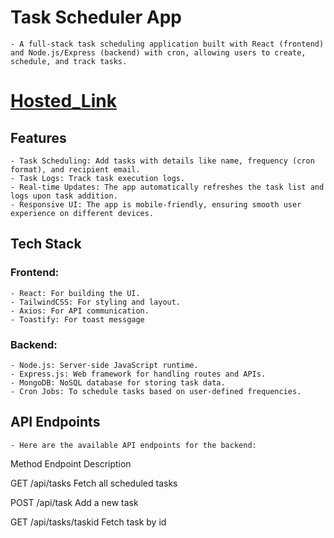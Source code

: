 # Task Scheduler App

    - A full-stack task scheduling application built with React (frontend) and Node.js/Express (backend) with cron, allowing users to create, schedule, and track tasks.

# [Hosted_Link](https://mct-6.vercel.app/)

## Features

    - Task Scheduling: Add tasks with details like name, frequency (cron format), and recipient email.
    - Task Logs: Track task execution logs.
    - Real-time Updates: The app automatically refreshes the task list and logs upon task addition.
    - Responsive UI: The app is mobile-friendly, ensuring smooth user experience on different devices.

## Tech Stack

### Frontend:

    - React: For building the UI.
    - TailwindCSS: For styling and layout.
    - Axios: For API communication.
    - Toastify: For toast messgage

### Backend:

    - Node.js: Server-side JavaScript runtime.
    - Express.js: Web framework for handling routes and APIs.
    - MongoDB: NoSQL database for storing task data.
    - Cron Jobs: To schedule tasks based on user-defined frequencies.

## API Endpoints

    - Here are the available API endpoints for the backend:

Method Endpoint Description

GET /api/tasks Fetch all scheduled tasks

POST /api/task Add a new task

GET /api/tasks/taskid Fetch task by id
